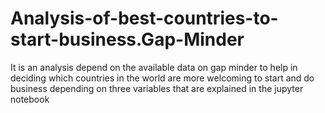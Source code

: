 # Analysis-of-best-countries-to-start-business.Gap-Minder
It is an analysis depend on the available data on gap minder to help in deciding which countries in the world are more welcoming to start and do business depending on three variables that are explained in the jupyter notebook
